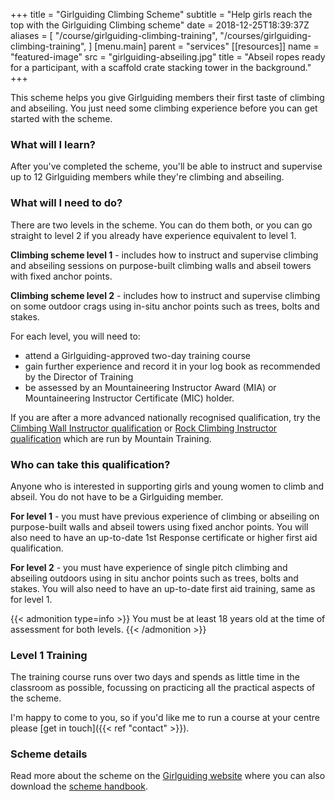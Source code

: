 +++
title = "Girlguiding Climbing Scheme"
subtitle = "Help girls reach the top with the Girlguiding Climbing scheme"
date = 2018-12-25T18:39:37Z
aliases = [
  "/course/girlguiding-climbing-training",
  "/courses/girlguiding-climbing-training",
]
[menu.main]
  parent = "services"
[[resources]]
  name = "featured-image"
  src = "girlguiding-abseiling.jpg"
  title = "Abseil ropes ready for a participant, with a scaffold crate stacking tower in the background."
+++

This scheme helps you give Girlguiding members their first taste of climbing and abseiling. You just need some climbing experience before you can get started with the scheme.

### What will I learn?

After you've completed the scheme, you'll be able to instruct and supervise up to 12 Girlguiding members while they're climbing and abseiling.

### What will I need to do?

There are two levels in the scheme. You can do them both, or you can go straight to level 2 if you already have experience equivalent to level 1.

**Climbing scheme level 1** - includes how to instruct and supervise climbing and abseiling sessions on purpose-built climbing walls and abseil towers with fixed anchor points.

**Climbing scheme level 2** - includes how to instruct and supervise climbing on some outdoor crags using in-situ anchor points such as trees, bolts and stakes.

For each level, you will need to:

- attend a Girlguiding-approved two-day training course
- gain further experience and record it in your log book as recommended by the Director of Training
- be assessed by an Mountaineering Instructor Award (MIA) or Mountaineering Instructor Certificate (MIC) holder.

If you are after a more advanced nationally recognised qualification, try the [Climbing Wall Instructor qualification][cwi] or [Rock Climbing Instructor qualification][rci] which are run by Mountain Training.

### Who can take this qualification?

Anyone who is interested in supporting girls and young women to climb and abseil. You do not have to be a Girlguiding member.

**For level 1** - you must have previous experience of climbing or abseiling on purpose-built walls and abseil towers using fixed anchor points. You will also need to have an up-to-date 1st Response certificate or higher first aid qualification.

**For level 2** - you must have experience of single pitch climbing and abseiling outdoors using in situ anchor points such as trees, bolts and stakes. You will also need to have an up-to-date first aid training, same as for level 1.

{{< admonition type=info >}}
You must be at least 18 years old at the time of assessment for both levels.
{{< /admonition >}}

### Level 1 Training

The training course runs over two days and spends as little time in the classroom as possible, focussing on practicing all the practical aspects of the scheme.

I'm happy to come to you, so if you'd like me to run a course at your centre please [get in touch]({{< ref "contact" >}}).

### Scheme details

Read more about the scheme on the [Girlguiding website][girlguiding-scheme] where you can also download the [scheme handbook][girlguiding-scheme-download].

[cwi]: https://www.mountain-training.org/qualifications/climbing/climbing-wall-instructor/
[girlguiding-scheme-download]: https://www.girlguiding.org.uk/link/70a1a59dc6754f189167ca05184a3458.aspx
[girlguiding-scheme]: https://www.girlguiding.org.uk/making-guiding-happen/learning-and-development/leading-outdoor-adventures/climbing-and-abseiling-scheme/
[rci]: https://www.mountain-training.org/qualifications/climbing/rock-climbing-instructor/
